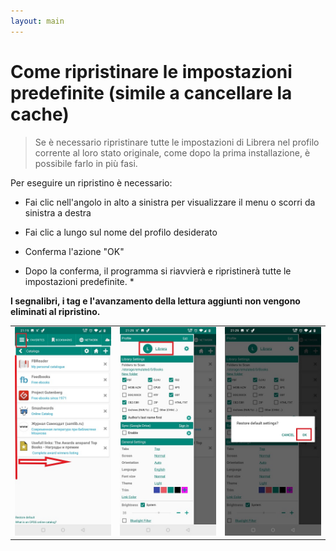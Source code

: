 ```yaml
---
layout: main
---
```


# Come ripristinare le impostazioni predefinite (simile a cancellare la cache)

> Se è necessario ripristinare tutte le impostazioni di Librera nel profilo corrente al loro stato originale, come dopo la prima installazione, è possibile farlo in più fasi.

Per eseguire un ripristino è necessario:

* Fai clic nell'angolo in alto a sinistra per visualizzare il menu o scorri da sinistra a destra
* Fai clic a lungo sul nome del profilo desiderato
* Conferma l'azione &quot;OK&quot;

* Dopo la conferma, il programma si riavvierà e ripristinerà tutte le impostazioni predefinite. *

**I segnalibri, i tag e l'avanzamento della lettura aggiunti non vengono eliminati al ripristino.**

||||
|-|-|-|
|![](19.jpg)|![](20.jpg)|![](21.jpg)|
